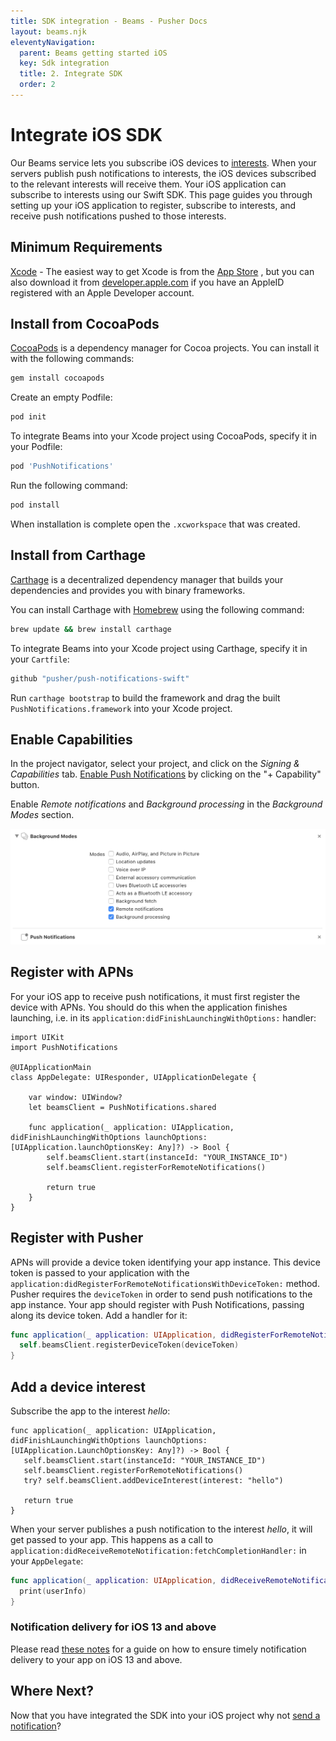 ```yaml
---
title: SDK integration - Beams - Pusher Docs
layout: beams.njk
eleventyNavigation:
  parent: Beams getting started iOS
  key: Sdk integration
  title: 2. Integrate SDK
  order: 2
---
```


# Integrate iOS SDK

Our Beams service lets you subscribe iOS devices to [interests](/docs/beams/concepts/interests). When your servers publish push notifications to interests, the iOS devices subscribed to the relevant interests will receive them. Your iOS application can subscribe to interests using our Swift SDK. This page guides you through setting up your iOS application to register, subscribe to interests, and receive push notifications pushed to those interests.

## Minimum Requirements

[Xcode](https://itunes.apple.com/us/app/xcode/id497799835) - The easiest way to get Xcode is from the [App Store](https://itunes.apple.com/us/app/xcode/id497799835?mt=12) , but you can also download it from [developer.apple.com](https://developer.apple.com) if you have an AppleID registered with an Apple Developer account.

## Install from CocoaPods

[CocoaPods](https://cocoapods.org) is a dependency manager for Cocoa projects. You can install it with the following commands:

```bash
gem install cocoapods
```

Create an empty Podfile:

```bash
pod init
```

To integrate Beams into your Xcode project using CocoaPods, specify it in your Podfile:

```bash
pod 'PushNotifications'
```

Run the following command:

```bash
pod install
```

When installation is complete open the `.xcworkspace` that was created.

## Install from Carthage

[Carthage](https://github.com/Carthage/Carthage) is a decentralized dependency manager that builds your dependencies and provides you with binary frameworks.

You can install Carthage with [Homebrew](https://brew.sh) using the following command:

```bash
brew update && brew install carthage
```

To integrate Beams into your Xcode project using Carthage, specify it in your `Cartfile`:

```bash
github "pusher/push-notifications-swift"
```

Run `carthage bootstrap` to build the framework and drag the built `PushNotifications.framework` into your Xcode project.

## Enable Capabilities

In the project navigator, select your project, and click on the <em>Signing & Capabilities</em> tab. [Enable Push Notifications](http://help.apple.com/xcode/mac/current/#/devdfd3d04a1) by clicking on the "+ Capability" button.

Enable <em>Remote notifications</em> and <em>Background processing</em> in the <em>Background Modes</em> section.

![Screenshot from xCode showing Remote Notifications and Background processing checked](./img/capabilities.png)

## Register with APNs

For your iOS app to receive push notifications, it must first register the device with APNs. You should do this when the application finishes launching, i.e. in its `application:didFinishLaunchingWithOptions:` handler:

```swift/1,10-11
import UIKit
import PushNotifications

@UIApplicationMain
class AppDelegate: UIResponder, UIApplicationDelegate {

    var window: UIWindow?
    let beamsClient = PushNotifications.shared

    func application(_ application: UIApplication, didFinishLaunchingWithOptions launchOptions: [UIApplication.launchOptionsKey: Any]?) -> Bool {
        self.beamsClient.start(instanceId: "YOUR_INSTANCE_ID")
        self.beamsClient.registerForRemoteNotifications()

        return true
    }
}
```

## Register with Pusher

APNs will provide a device token identifying your app instance. This device token is passed to your application with the `application:didRegisterForRemoteNotificationsWithDeviceToken:` method. Pusher requires the `deviceToken` in order to send push notifications to the app instance. Your app should register with Push Notifications, passing along its device token. Add a handler for it:

```swift
func application(_ application: UIApplication, didRegisterForRemoteNotificationsWithDeviceToken deviceToken: Data) {
  self.beamsClient.registerDeviceToken(deviceToken)
}
```

## Add a device interest

Subscribe the app to the interest <em>hello</em>:

```swift/3
func application(_ application: UIApplication, didFinishLaunchingWithOptions launchOptions: [UIApplication.LaunchOptionsKey: Any]?) -> Bool {
   self.beamsClient.start(instanceId: "YOUR_INSTANCE_ID")
   self.beamsClient.registerForRemoteNotifications()
   try? self.beamsClient.addDeviceInterest(interest: "hello")

   return true
}
```

When your server publishes a push notification to the interest <em>hello</em>, it will get passed to your app. This happens as a call to `application:didReceiveRemoteNotification:fetchCompletionHandler:` in your `AppDelegate`:

```swift
func application(_ application: UIApplication, didReceiveRemoteNotification userInfo: [AnyHashable : Any], fetchCompletionHandler completionHandler: @escaping (UIBackgroundFetchResult) -> Void) {
  print(userInfo)
}
```

### Notification delivery for iOS 13 and above

Please read [these notes](/docs/beams/guides/handle-incoming-notifications/ios#notification-delivery-for-ios-13-and-above) for a guide on how to ensure timely notification delivery to your app on iOS 13 and above.

## Where Next?

Now that you have integrated the SDK into your iOS project why not [send a notification](/docs/beams/getting-started/sdk-quick-starts/ios/publish-notifications/)?
